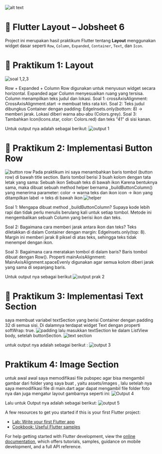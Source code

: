 ![alt text](image.png)
# 📱 Flutter Layout – Jobsheet 6

Project ini merupakan hasil praktikum Flutter tentang **Layout** menggunakan widget dasar seperti `Row`, `Column`, `Expanded`, `Container`, `Text`, dan `Icon`.

# 📄 Praktikum 1: Layout

![soal 1,2,3](assets/image.png)

Row + Expanded + Column
Row digunakan untuk menyusun widget secara horizontal.
Expanded agar Column menyesuaikan ruang yang tersisa.
Column menampilkan teks judul dan lokasi.
Soal 1: crossAxisAlignment: CrossAxisAlignment.start -> membuat teks rata kiri.
Soal 2: Teks judul dibungkus Container dengan padding: EdgeInsets.only(bottom: 8) -> memberi jarak. Lokasi diberi warna abu-abu (Colors.grey).
Soal 3: Tambahkan Icon(Icons.star, color: Colors.red) dan teks "41" di sisi kanan.

Untuk output nya adalah sebagai berikut:
![output 1](assets/image-1.png)

# 📄 Praktikum 2: Implementasi Button Row
![button row](image-1.png)
Pada praktikum ini saya menambahkan baris tombol (button row) di bawah title section. Baris tombol berisi 3 buah kolom dengan tata letak yang sama:
Sebuah ikon
Sebuah teks di bawah ikon
Karena bentuknya sama, maka dibuat sebuah method helper bernama _buildButtonColumn() yang menerima parameter:
color → warna teks dan ikon
icon → ikon yang ditampilkan
label → teks di bawah ikon
![helper](image-2.png)

Soal 1: Mengapa dibuat method _buildButtonColumn?
Supaya kode lebih rapi dan tidak perlu menulis berulang kali untuk setiap tombol.
Metode ini mengembalikan sebuah Column yang berisi ikon dan teks.

Soal 2: Bagaimana cara memberi jarak antara ikon dan teks?
Teks diletakkan di dalam Container dengan margin: EdgeInsets.only(top: 8).
Margin ini memberi jarak 8 piksel di atas teks, sehingga teks tidak menempel dengan ikon.

Soal 3: Bagaimana cara meratakan tombol di dalam baris?
Baris tombol dibuat dengan Row().
Properti mainAxisAlignment: MainAxisAlignment.spaceEvenly digunakan agar semua kolom diberi jarak yang sama di sepanjang baris.

Untuk output nya sebagai berikut
![output prak 2](image-3.png)

# 📘 Praktikum 3: Implementasi Text Section

saya membuat variabel textSection yang berisi Container dengan padding 32 di semua sisi.
Di dalamnya terdapat widget Text dengan properti softWrap: true.
![padding](image-5.png)
lalu masukkan textSection ke dalam ListView body, setelah buttonSection.
![text section](image-4.png)

untuk output nya adalah sebagai berikut :
![output 3](image-6.png)


# Praktikum 4: Image Section

untuk awal awal saya memodifikasi file pubspec agar bisa mengambil gambar dari folder yang saya buat , yaitu assets/images
, lalu setelah nya saya memodifikasi file di main.dart agar dapat mengambil file folder foto nya dan juga mengatur layout gambarnya
seperti ini:
![Output 4](image-7.png)

Lalu untuk Output nya adalah sebagai berikut:
![output 5](image-8.png)















A few resources to get you started if this is your first Flutter project:

- [Lab: Write your first Flutter app](https://docs.flutter.dev/get-started/codelab)
- [Cookbook: Useful Flutter samples](https://docs.flutter.dev/cookbook)

For help getting started with Flutter development, view the
[online documentation](https://docs.flutter.dev/), which offers tutorials,
samples, guidance on mobile development, and a full API reference.
